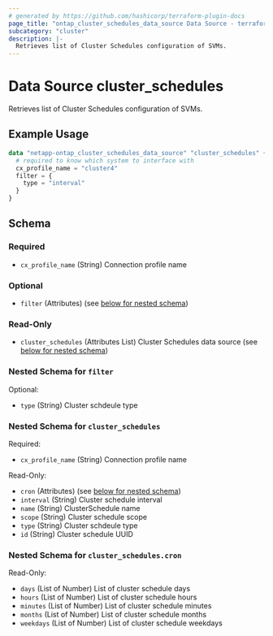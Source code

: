 ```yaml
---
# generated by https://github.com/hashicorp/terraform-plugin-docs
page_title: "ontap_cluster_schedules_data_source Data Source - terraform-provider-netapp-ontap"
subcategory: "cluster"
description: |-
  Retrieves list of Cluster Schedules configuration of SVMs.
---
```


# Data Source cluster_schedules

Retrieves list of Cluster Schedules configuration of SVMs.

## Example Usage
```terraform
data "netapp-ontap_cluster_schedules_data_source" "cluster_schedules" {
  # required to know which system to interface with
  cx_profile_name = "cluster4"
  filter = {
    type = "interval"
  }
}
```


<!-- schema generated by tfplugindocs -->
## Schema

### Required

- `cx_profile_name` (String) Connection profile name

### Optional

- `filter` (Attributes) (see [below for nested schema](#nestedatt--filter))

### Read-Only

- `cluster_schedules` (Attributes List) Cluster Schedules data source (see [below for nested schema](#nestedatt--cluster_schedules))

<a id="nestedatt--filter"></a>
### Nested Schema for `filter`

Optional:

- `type` (String) Cluster schdeule type


<a id="nestedatt--cluster_schedules"></a>
### Nested Schema for `cluster_schedules`

Required:

- `cx_profile_name` (String) Connection profile name

Read-Only:

- `cron` (Attributes) (see [below for nested schema](#nestedatt--cluster_schedules--cron))
- `interval` (String) Cluster schedule interval
- `name` (String) ClusterSchedule name
- `scope` (String) Cluster schedule scope
- `type` (String) Cluster schdeule type
- `id` (String) Cluster schedule UUID

<a id="nestedatt--cluster_schedules--cron"></a>
### Nested Schema for `cluster_schedules.cron`

Read-Only:

- `days` (List of Number) List of cluster schedule days
- `hours` (List of Number) List of cluster schedule hours
- `minutes` (List of Number) List of cluster schedule minutes
- `months` (List of Number) List of cluster schedule months
- `weekdays` (List of Number) List of cluster schedule weekdays



